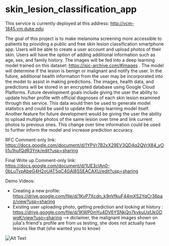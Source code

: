# skin_lesion_classification_app

This service is currently deployed at this address: http://vcm-1845.vm.duke.edu

The goal of this project is to make melanoma screening more accessible to patients by providing a public and free skin lesion classification smartphone app. Users will be able to create a user account and upload photos of their skin. Users will have the option of adding additional information such as age, sex, and family history. The images will be fed into a deep learning model trained on this dataset: https://isic-archive.com/#images . The model will determine if the lesion is benign or malignant and notify the user. In the future, additional health information from the user may be incorporated into the model to assist in making predictions. The images, health data, and predictions will be stored in an encrypted database using Google Cloud Platforms. Future development goals include giving the user the ability to update his/her profile with official diagnoses of each skin lesion examined through this service. This data would then be used to generate model statistics and could be used to update the deep learning model itself. Another feature for future development would be giving the user the ability to upload multiple photos of the same lesion over time and link current photos to previous ones. This change over time information could be used to further inform the model and increase prediction accuracy.

RFC Comment-only link: https://docs.google.com/document/d/1YPVr7B2xX29EV3QD4q2QVrX84_vOlj1u1hufQdR3Ynk/edit?usp=sharing

Final Write up Comment-only link: https://docs.google.com/document/d/1UE3clAn0-0bLuTypAbeG4H2oUAT5qC4GAl8SSEACAXU/edit?usp=sharing

Demo Videos:
 - Creating a new profile: https://drive.google.com/file/d/1KvP7Xcdn_k9nVfkuF44mXS2YqCr36paz/view?usp=sharing
 - Existing user uploading photo, getting prediction and looking at history : https://drive.google.com/file/d/1KWP0mYu4DV6YSNkQn7kykuUsfJkGDwqK/view?usp=sharing
 --> diclaimer, the malignant images shown on julia's  friend's profile are from us testing, she does not actually have lesions like that (she wanted you to know)


![Alt Text](https://travis-ci.org/epvienneau/skin_lesion_classification_app.svg?branch=master)
